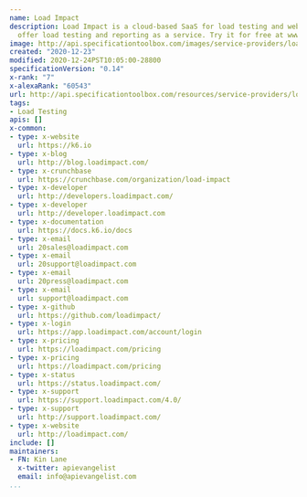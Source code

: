 ```yaml
---
name: Load Impact
description: Load Impact is a cloud-based SaaS for load testing and website optimization.   We
  offer load testing and reporting as a service. Try it for free at www.loadimpact.com
image: http://api.specificationtoolbox.com/images/service-providers/load-impact.jpg
created: "2020-12-23"
modified: 2020-12-24PST10:05:00-28800
specificationVersion: "0.14"
x-rank: "7"
x-alexaRank: "60543"
url: http://api.specificationtoolbox.com/resources/service-providers/load-impact/
tags:
- Load Testing
apis: []
x-common:
- type: x-website
  url: https://k6.io
- type: x-blog
  url: http://blog.loadimpact.com/
- type: x-crunchbase
  url: https://crunchbase.com/organization/load-impact
- type: x-developer
  url: http://developers.loadimpact.com/
- type: x-developer
  url: http://developer.loadimpact.com
- type: x-documentation
  url: https://docs.k6.io/docs
- type: x-email
  url: 20sales@loadimpact.com
- type: x-email
  url: 20support@loadimpact.com
- type: x-email
  url: 20press@loadimpact.com
- type: x-email
  url: support@loadimpact.com
- type: x-github
  url: https://github.com/loadimpact/
- type: x-login
  url: https://app.loadimpact.com/account/login
- type: x-pricing
  url: https://loadimpact.com/pricing
- type: x-pricing
  url: https://loadimpact.com/pricing
- type: x-status
  url: https://status.loadimpact.com/
- type: x-support
  url: https://support.loadimpact.com/4.0/
- type: x-support
  url: http://support.loadimpact.com/
- type: x-website
  url: http://loadimpact.com/
include: []
maintainers:
- FN: Kin Lane
  x-twitter: apievangelist
  email: info@apievangelist.com
...
```

